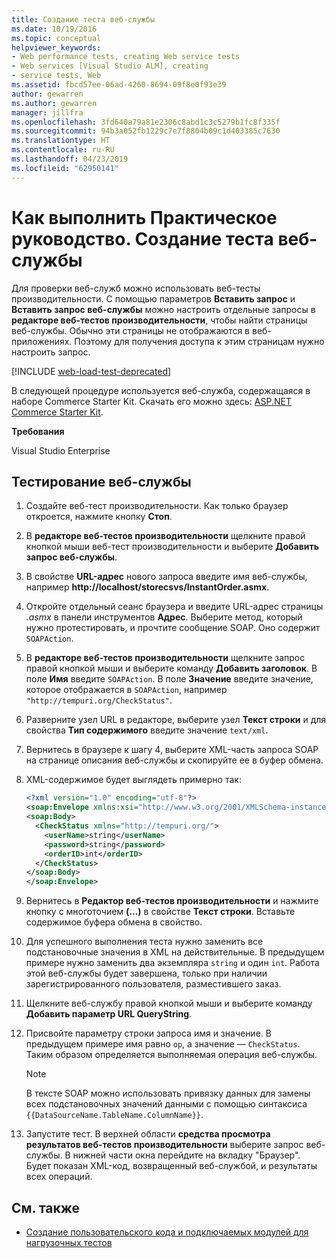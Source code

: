 ```yaml
---
title: Создание теста веб-службы
ms.date: 10/19/2016
ms.topic: conceptual
helpviewer_keywords:
- Web performance tests, creating Web service tests
- Web services [Visual Studio ALM], creating
- service tests, Web
ms.assetid: fbcd57ee-06ad-4260-8694-09f8e0f93e39
author: gewarren
ms.author: gewarren
manager: jillfra
ms.openlocfilehash: 3fd640a79a81e2306c8abd1c3c5279b1fc8f335f
ms.sourcegitcommit: 94b3a052fb1229c7e7f8804b09c1d403385c7630
ms.translationtype: HT
ms.contentlocale: ru-RU
ms.lasthandoff: 04/23/2019
ms.locfileid: "62950141"
---
```

# <a name="how-to-create-a-web-service-test"></a>Как выполнить Практическое руководство. Создание теста веб-службы

Для проверки веб-служб можно использовать веб-тесты производительности. С помощью параметров **Вставить запрос** и **Вставить запрос веб-службы** можно настроить отдельные запросы в **редакторе веб-тестов производительности**, чтобы найти страницы веб-службы. Обычно эти страницы не отображаются в веб-приложениях. Поэтому для получения доступа к этим страницам нужно настроить запрос.

[!INCLUDE [web-load-test-deprecated](includes/web-load-test-deprecated.md)]

В следующей процедуре используется веб-служба, содержащаяся в наборе Commerce Starter Kit. Скачать его можно здесь: [ASP.NET Commerce Starter Kit](http://go.microsoft.com/fwlink/?LinkId=181469).

**Требования**

Visual Studio Enterprise

## <a name="to-test-a-web-service"></a>Тестирование веб-службы

1. Создайте веб-тест производительности. Как только браузер откроется, нажмите кнопку **Стоп**.

2. В **редакторе веб-тестов производительности** щелкните правой кнопкой мыши веб-тест производительности и выберите **Добавить запрос веб-службы**.

3. В свойстве **URL-адрес** нового запроса введите имя веб-службы, например **http://localhost/storecsvs/InstantOrder.asmx**.

4. Откройте отдельный сеанс браузера и введите URL-адрес страницы *.asmx* в панели инструментов **Адрес**. Выберите метод, который нужно протестировать, и прочтите сообщение SOAP. Оно содержит `SOAPAction`.

5. В **редакторе веб-тестов производительности** щелкните запрос правой кнопкой мыши и выберите команду **Добавить заголовок**. В поле **Имя** введите `SOAPAction`. В поле **Значение** введите значение, которое отображается в `SOAPAction`, например `"http://tempuri.org/CheckStatus"`.

6. Разверните узел URL в редакторе, выберите узел **Текст строки** и для свойства **Тип содержимого** введите значение `text/xml`.

7. Вернитесь в браузере к шагу 4, выберите XML-часть запроса SOAP на странице описания веб-службы и скопируйте ее в буфер обмена.

8. XML-содержимое будет выглядеть примерно так:

     ```xml
     <?xml version="1.0" encoding="utf-8"?>
     <soap:Envelope xmlns:xsi="http://www.w3.org/2001/XMLSchema-instance" xmlns:xsd="http://www.w3.org/2001/XMLSchema" xmlns:soap="http://schemas.xmlsoap.org/soap/envelope/">
     <soap:Body>
       <CheckStatus xmlns="http://tempuri.org/">
         <userName>string</userName>
         <password>string</password>
         <orderID>int</orderID>
       </CheckStatus>
     </soap:Body>
     </soap:Envelope>
     ```

9. Вернитесь в **Редактор веб-тестов производительности** и нажмите кнопку с многоточием **(…)** в свойстве **Текст строки**. Вставьте содержимое буфера обмена в свойство.

10. Для успешного выполнения теста нужно заменить все подстановочные значения в XML на действительные. В предыдущем примере нужно заменить два экземпляра `string` и один `int`. Работа этой веб-службы будет завершена, только при наличии зарегистрированного пользователя, разместившего заказ.

11. Щелкните веб-службу правой кнопкой мыши и выберите команду **Добавить параметр URL QueryString**.

12. Присвойте параметру строки запроса имя и значение. В предыдущем примере имя равно `op`, а значение — `CheckStatus`. Таким образом определяется выполняемая операция веб-службы.

    > [!NOTE]
    > В тексте SOAP можно использовать привязку данных для замены всех подстановочных значений данными с помощью синтаксиса `{{DataSourceName.TableName.ColumnName}}`.

13. Запустите тест. В верхней области **средства просмотра результатов веб-тестов производительности** выберите запрос веб-службы. В нижней части окна перейдите на вкладку "Браузер". Будет показан XML-код, возвращенный веб-службой, и результаты всех операций.

## <a name="see-also"></a>См. также

- [Создание пользовательского кода и подключаемых модулей для нагрузочных тестов](../test/create-custom-code-and-plug-ins-for-load-tests.md)